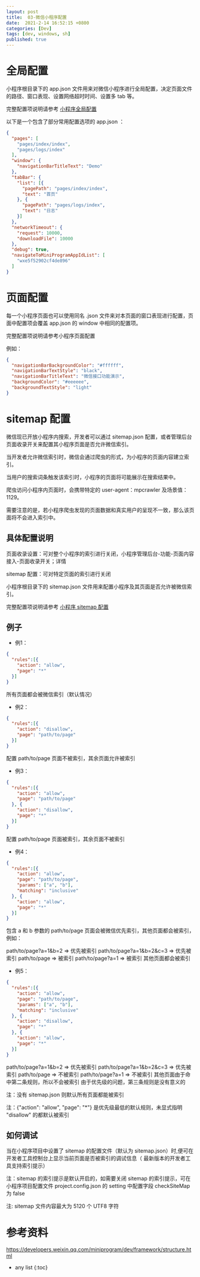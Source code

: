 ```yaml
---
layout: post
title:  03-微信小程序配置
date:  2021-2-14 16:52:15 +0800
categories: [Dev]
tags: [dev, windows, sh]
published: true
---
```


# 全局配置

小程序根目录下的 app.json 文件用来对微信小程序进行全局配置，决定页面文件的路径、窗口表现、设置网络超时时间、设置多 tab 等。

完整配置项说明请参考 [小程序全局配置](https://developers.weixin.qq.com/miniprogram/dev/reference/configuration/app.html)

以下是一个包含了部分常用配置选项的 app.json ：

```json
{
  "pages": [
    "pages/index/index",
    "pages/logs/index"
  ],
  "window": {
    "navigationBarTitleText": "Demo"
  },
  "tabBar": {
    "list": [{
      "pagePath": "pages/index/index",
      "text": "首页"
    }, {
      "pagePath": "pages/logs/index",
      "text": "日志"
    }]
  },
  "networkTimeout": {
    "request": 10000,
    "downloadFile": 10000
  },
  "debug": true,
  "navigateToMiniProgramAppIdList": [
    "wxe5f52902cf4de896"
  ]
}
```

# 页面配置

每一个小程序页面也可以使用同名 .json 文件来对本页面的窗口表现进行配置，页面中配置项会覆盖 app.json 的 window 中相同的配置项。

完整配置项说明请参考小程序页面配置

例如：

```json
{
  "navigationBarBackgroundColor": "#ffffff",
  "navigationBarTextStyle": "black",
  "navigationBarTitleText": "微信接口功能演示",
  "backgroundColor": "#eeeeee",
  "backgroundTextStyle": "light"
}
```

# sitemap 配置

微信现已开放小程序内搜索，开发者可以通过 sitemap.json 配置，或者管理后台页面收录开关来配置其小程序页面是否允许微信索引。

当开发者允许微信索引时，微信会通过爬虫的形式，为小程序的页面内容建立索引。

当用户的搜索词条触发该索引时，小程序的页面将可能展示在搜索结果中。 

爬虫访问小程序内页面时，会携带特定的 user-agent：mpcrawler 及场景值：1129。

需要注意的是，若小程序爬虫发现的页面数据和真实用户的呈现不一致，那么该页面将不会进入索引中。

## 具体配置说明

页面收录设置：可对整个小程序的索引进行关闭，小程序管理后台-功能-页面内容接入-页面收录开关；详情

sitemap 配置：可对特定页面的索引进行关闭

小程序根目录下的 sitemap.json 文件用来配置小程序及其页面是否允许被微信索引。

完整配置项说明请参考 [小程序 sitemap 配置](https://developers.weixin.qq.com/miniprogram/dev/reference/configuration/sitemap.html)

## 例子

- 例1：

```json
{
  "rules":[{
    "action": "allow",
    "page": "*"
  }]
}
```

所有页面都会被微信索引（默认情况）

- 例2：

```json
{
  "rules":[{
    "action": "disallow",
    "page": "path/to/page"
  }]
}
```

配置 path/to/page 页面不被索引，其余页面允许被索引

- 例3：

```json
{
  "rules":[{
    "action": "allow",
    "page": "path/to/page"
  }, {
    "action": "disallow",
    "page": "*"
  }]
}
```

配置 path/to/page 页面被索引，其余页面不被索引

- 例4：

```json
{
  "rules":[{
    "action": "allow",
    "page": "path/to/page",
    "params": ["a", "b"],
    "matching": "inclusive"
  }, {
    "action": "allow",
    "page": "*"
  }]
}
```

包含 a 和 b 参数的 path/to/page 页面会被微信优先索引，其他页面都会被索引，例如：

path/to/page?a=1&b=2 => 优先被索引
path/to/page?a=1&b=2&c=3 => 优先被索引
path/to/page => 被索引
path/to/page?a=1 => 被索引
其他页面都会被索引

- 例5：

```json
{
  "rules":[{
    "action": "allow",
    "page": "path/to/page",
    "params": ["a", "b"],
    "matching": "inclusive"
  }, {
    "action": "disallow",
    "page": "*"
  }, {
    "action": "allow",
    "page": "*"
  }]
}
```

path/to/page?a=1&b=2 => 优先被索引
path/to/page?a=1&b=2&c=3 => 优先被索引
path/to/page => 不被索引
path/to/page?a=1 => 不被索引
其他页面由于命中第二条规则，所以不会被索引
由于优先级的问题，第三条规则是没有意义的

注：没有 sitemap.json 则默认所有页面都能被索引

注：{"action": "allow", "page": "*"} 是优先级最低的默认规则，未显式指明 "disallow" 的都默认被索引

## 如何调试

当在小程序项目中设置了 sitemap 的配置文件（默认为 sitemap.json）时,便可在开发者工具控制台上显示当前页面是否被索引的调试信息（ 最新版本的开发者工具支持索引提示）

注：sitemap 的索引提示是默认开启的，如需要关闭 sitemap 的索引提示，可在小程序项目配置文件 project.config.json 的 setting 中配置字段 checkSiteMap 为 false

注: sitemap 文件内容最大为 5120 个 UTF8 字符

# 参考资料

https://developers.weixin.qq.com/miniprogram/dev/framework/structure.html


* any list
{:toc}